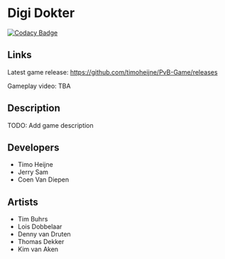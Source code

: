 # Digi Dokter
[![Codacy Badge](https://api.codacy.com/project/badge/Grade/4b377d7510ca49c08c178e83a3fc2eea)](https://app.codacy.com/manual/me_185/PvB-Game?utm_source=github.com&utm_medium=referral&utm_content=timoheijne/PvB-Game&utm_campaign=Badge_Grade_Dashboard)

Links
---
Latest game release: https://github.com/timoheijne/PvB-Game/releases

Gameplay video: TBA

Description
---
TODO: Add game description

Developers
---

- Timo Heijne
- Jerry Sam
- Coen Van Diepen

Artists
---

- Tim Buhrs
- Lois Dobbelaar
- Denny van Druten
- Thomas Dekker
- Kim van Aken
